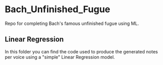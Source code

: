 # Bach_Unfinished_Fugue
Repo for completing Bach's famous unfinished fugue using ML.

## Linear Regression
In this folder you can find the code used to produce the generated notes per voice using a "simple" Linear Regression model.
